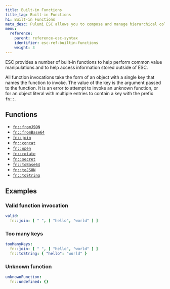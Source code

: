 ```yaml
---
title: Built-in Functions
title_tag: Built-in Functions
h1: Built-in Functions
meta_desc: Pulumi ESC allows you to compose and manage hierarchical collections of configuration and secrets and consume them in various ways.
menu:
  reference:
    parent: reference-esc-syntax
    identifier: esc-ref-builtin-functions
    weight: 3
---
```


ESC provides a number of built-in functions to help perform common value manipulations and to help access information stored outside of ESC.

All function invocations take the form of an object with a single key that names the function to invoke. The value of the key is the argument passed to the function. It is an error to attempt to invoke an unknown function, or for an object literal with multiple entries to contain a key with the prefix `fn::`.

## Functions

- [`fn::fromJSON`](/docs/reference/esc-syntax/builtin-functions/fn-from-json)
- [`fn::fromBase64`](/docs/reference/esc-syntax/builtin-functions/fn-from-base64)
- [`fn::join`](/docs/reference/esc-syntax/builtin-functions/fn-join)
- [`fn::concat`](/docs/reference/esc-syntax/builtin-functions/fn-concat)
- [`fn::open`](/docs/reference/esc-syntax/builtin-functions/fn-open)
- [`fn::rotate`](/docs/reference/esc-syntax/builtin-functions/fn-rotate)
- [`fn::secret`](/docs/reference/esc-syntax/builtin-functions/fn-secret)
- [`fn::toBase64`](/docs/reference/esc-syntax/builtin-functions/fn-to-base64)
- [`fn::toJSON`](/docs/reference/esc-syntax/builtin-functions/fn-to-json)
- [`fn::toString`](/docs/reference/esc-syntax/builtin-functions/fn-to-string)

## Examples

### Valid function invocation

```yaml
valid:
  fn::join: [ " ", [ "hello", "world" ] ]
```

### Too many keys

```yaml
tooManyKeys:
  fn::join: [ " ", [ "hello", "world" ] ]
  fn::toString: { "hello": "world" }
```

### Unknown function

```yaml
unknownFunction:
  fn::undefined: {}
```

